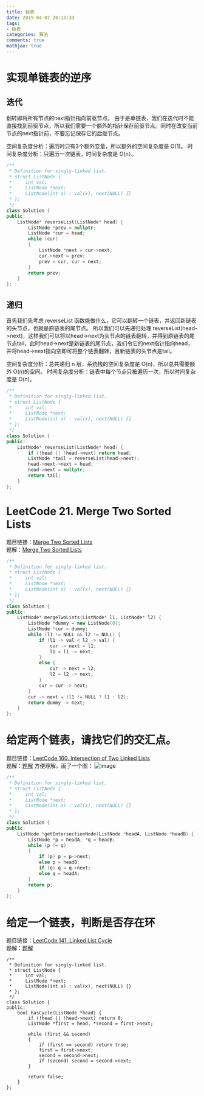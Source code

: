 ```yaml
---
title: 链表
date: 2019-04-07 20:13:33
tags:
- 链表
categories: 算法
comments: true
mathjax: true
---
```

# 实现单链表的逆序
## 迭代
翻转即将所有节点的next指针指向前驱节点。
由于是单链表，我们在迭代时不能直接找到前驱节点，所以我们需要一个额外的指针保存前驱节点。同时在改变当前节点的next指针前，不要忘记保存它的后继节点。

空间复杂度分析：遍历时只有3个额外变量，所以额外的空间复杂度是 O(1)。
时间复杂度分析：只遍历一次链表，时间复杂度是 O(n）。
```C++
/**
 * Definition for singly-linked list.
 * struct ListNode {
 *     int val;
 *     ListNode *next;
 *     ListNode(int x) : val(x), next(NULL) {}
 * };
 */
class Solution {
public:
    ListNode* reverseList(ListNode* head) {
        ListNode *prev = nullptr;
        ListNode *cur = head;
        while (cur)
        {
            ListNode *next = cur->next;
            cur->next = prev;
            prev = cur, cur = next;
        }
        return prev;
    }
};
```
## 递归
首先我们先考虑 reverseList 函数能做什么，它可以翻转一个链表，并返回新链表的头节点，也就是原链表的尾节点。
所以我们可以先递归处理 reverseList(head->next)，这样我们可以将以head->next为头节点的链表翻转，并得到原链表的尾节点tail，此时head->next是新链表的尾节点，我们令它的next指针指向head，并将head->next指向空即可将整个链表翻转，且新链表的头节点是tail。

空间复杂度分析：总共递归 n 层，系统栈的空间复杂度是 O(n)，所以总共需要额外 O(n)的空间。
时间复杂度分析：链表中每个节点只被遍历一次，所以时间复杂度是 O(n)。
```C++
/**
 * Definition for singly-linked list.
 * struct ListNode {
 *     int val;
 *     ListNode *next;
 *     ListNode(int x) : val(x), next(NULL) {}
 * };
 */
class Solution {
public:
    ListNode* reverseList(ListNode* head) {
        if (!head || !head->next) return head;
        ListNode *tail = reverseList(head->next);
        head->next->next = head;
        head->next = nullptr;
        return tail;
    }
};
```
# LeetCode 21. Merge Two Sorted Lists
题目链接：[Merge Two Sorted Lists](https://leetcode.com/problems/merge-two-sorted-lists/description/)<br>
题解：[Merge Two Sorted Lists](https://www.acwing.com/solution/LeetCode/content/69/)
```C++
/**
 * Definition for singly-linked list.
 * struct ListNode {
 *     int val;
 *     ListNode *next;
 *     ListNode(int x) : val(x), next(NULL) {}
 * };
 */
class Solution {
public:
    ListNode* mergeTwoLists(ListNode* l1, ListNode* l2) {
        ListNode *dummy = new ListNode(0);
        ListNode *cur = dummy;
        while (l1 != NULL && l2 != NULL) {
            if (l1 -> val < l2 -> val) {
                cur -> next = l1;
                l1 = l1 -> next;
            }
            else {
                cur -> next = l2;
                l2 = l2 -> next;
            }
            cur = cur -> next;
        }
        cur -> next = (l1 != NULL ? l1 : l2);
        return dummy -> next;
    }
};
```
# 给定两个链表，请找它们的交汇点。
题目链接：[LeetCode 160. Intersection of Two Linked Lists](https://leetcode.com/problems/intersection-of-two-linked-lists/)<br>
题解：[题解](https://www.acwing.com/solution/LeetCode/content/256/)
方便理解，画了一个图：
![image](https://github.com/Tovi-A/tovi-a.github.io/blob/hexo/Additional_Resources/%EF%BC%95.jpeg?raw=true)
```C++
/**
 * Definition for singly-linked list.
 * struct ListNode {
 *     int val;
 *     ListNode *next;
 *     ListNode(int x) : val(x), next(NULL) {}
 * };
 */
class Solution {
public:
    ListNode *getIntersectionNode(ListNode *headA, ListNode *headB) {
        ListNode *p = headA, *q = headB;
        while (p != q)
        {
            if (p) p = p->next;
            else p = headB;
            if (q) q = q->next;
            else q = headA;
        }
        return p;
    }
};
```
# 给定一个链表，判断是否存在环
题目链接：[LeetCode 141. Linked List Cycle](https://leetcode.com/problems/linked-list-cycle/description/)<br>
题解：[题解](https://www.acwing.com/solution/LeetCode/content/242/)
```
/**
 * Definition for singly-linked list.
 * struct ListNode {
 *     int val;
 *     ListNode *next;
 *     ListNode(int x) : val(x), next(NULL) {}
 * };
 */
class Solution {
public:
    bool hasCycle(ListNode *head) {
        if (!head || !head->next) return 0;
        ListNode *first = head, *second = first->next;

        while (first && second)
        {
            if (first == second) return true;
            first = first->next;
            second = second->next;
            if (second) second = second->next;
        }

        return false;
    }
};
```